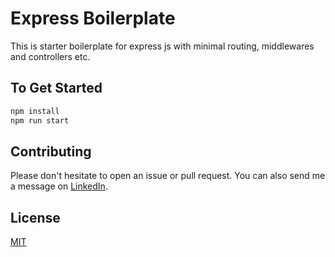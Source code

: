 # Express Boilerplate

This is starter boilerplate for express js with minimal routing, middlewares and controllers etc.

## To Get Started

```bash
npm install
npm run start
```

## Contributing

Please don't hesitate to open an issue or pull request. You can also send me a message on [LinkedIn](https://www.linkedin.com/in/rutuparna-rout/).

## License

[MIT](https://choosealicense.com/licenses/mit/)
